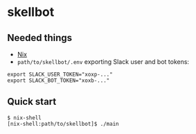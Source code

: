 # skellbot

Needed things
---
  * [Nix](https://nixos.org/nix/)
  * `path/to/skellbot/.env` exporting Slack user and bot tokens:

```
export SLACK_USER_TOKEN="xoxp-..."
export SLACK_BOT_TOKEN="xoxb-..."
```

Quick start
---
```
$ nix-shell
[nix-shell:path/to/skellbot]$ ./main
```
